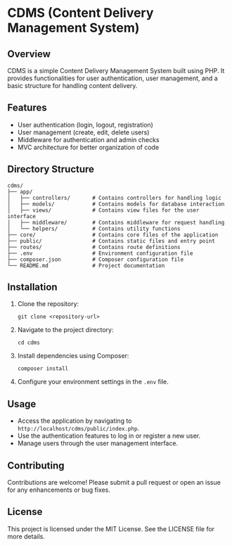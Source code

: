# CDMS (Content Delivery Management System)

## Overview
CDMS is a simple Content Delivery Management System built using PHP. It provides functionalities for user authentication, user management, and a basic structure for handling content delivery.

## Features
- User authentication (login, logout, registration)
- User management (create, edit, delete users)
- Middleware for authentication and admin checks
- MVC architecture for better organization of code

## Directory Structure
```
cdms/
├── app/
│   ├── controllers/       # Contains controllers for handling logic
│   ├── models/            # Contains models for database interaction
│   ├── views/             # Contains view files for the user interface
│   ├── middleware/        # Contains middleware for request handling
│   └── helpers/           # Contains utility functions
├── core/                  # Contains core files of the application
├── public/                # Contains static files and entry point
├── routes/                # Contains route definitions
├── .env                   # Environment configuration file
├── composer.json          # Composer configuration file
└── README.md              # Project documentation
```

## Installation
1. Clone the repository:
   ```
   git clone <repository-url>
   ```
2. Navigate to the project directory:
   ```
   cd cdms
   ```
3. Install dependencies using Composer:
   ```
   composer install
   ```
4. Configure your environment settings in the `.env` file.

## Usage
- Access the application by navigating to `http://localhost/cdms/public/index.php`.
- Use the authentication features to log in or register a new user.
- Manage users through the user management interface.

## Contributing
Contributions are welcome! Please submit a pull request or open an issue for any enhancements or bug fixes.

## License
This project is licensed under the MIT License. See the LICENSE file for more details.